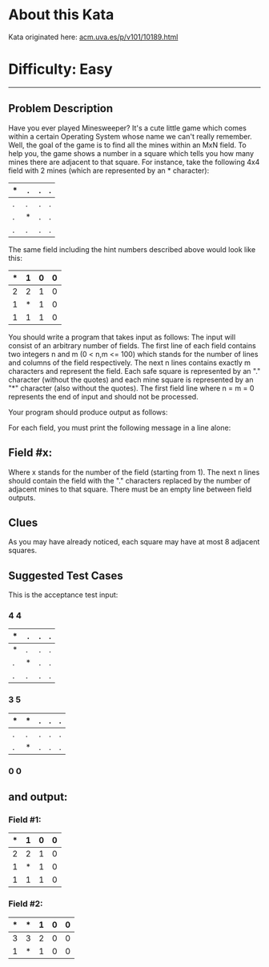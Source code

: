 # About this Kata
Kata originated here: [acm.uva.es/p/v101/10189.html](acm.uva.es/p/v101/10189.html)

# Difficulty: Easy
---
## Problem Description

Have you ever played Minesweeper? It's a cute little game which comes within a certain Operating System whose name we can't really remember. Well, the goal of the game is to find all the mines within an MxN field. To help you, the game shows a number in a square which tells you how many mines there are adjacent to that square. For instance, take the following 4x4 field with 2 mines (which are represented by an * character):

|*|.|.|.|
|---|---|---|---|
|.|.|.|.|
|.|*|.|.|
|.|.|.|.|

The same field including the hint numbers described above would look like this:

|*|1|0|0|
|---|---|---|---|
|2|2|1|0|
|1|*|1|0|
|1|1|1|0|
You should write a program that takes input as follows:
The input will consist of an arbitrary number of fields. The first line of each field contains two integers n and m (0 < n,m <= 100) which stands for the number of lines and columns of the field respectively. The next n lines contains exactly m characters and represent the field. Each safe square is represented by an "." character (without the quotes) and each mine square is represented by an "*" character (also without the quotes). The first field line where n = m = 0 represents the end of input and should not be processed.

Your program should produce output as follows:

For each field, you must print the following message in a line alone:

## Field #x:

Where x stands for the number of the field (starting from 1). The next n lines should contain the field with the "." characters replaced by the number of adjacent mines to that square. There must be an empty line between field outputs.

## Clues

As you may have already noticed, each square may have at most 8 adjacent squares.

## Suggested Test Cases

This is the acceptance test input:

### 4 4

|*|.|.|.|
|---|---|---|---|
|*|.|.|.|
|.|*|.|.|
|.|.|.|.|

### 3 5

|*|*|.|.|.|
|---|---|---|---|---|
|.|.|.|.|.|
|.|*|.|.|.|

### 0 0

## and output:
### Field #1:

|*|1|0|0|
|---|---|---|---|
|2|2|1|0|
|1|*|1|0|
|1|1|1|0|

### Field #2:
|*|*|1|0|0|
|---|---|---|---|---|
|3|3|2|0|0|
|1|*|1|0|0|
